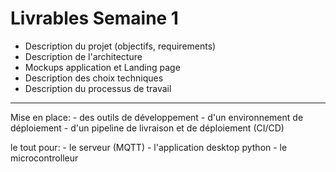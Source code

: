 # Livrables Semaine 1

- Description du projet (objectifs, requirements)
- Description de l'architecture
- Mockups application et Landing page
- Description des choix techniques
- Description du processus de travail
---
Mise en place: 
	- des outils de développement
	- d'un environnement de déploiement
	- d'un pipeline de livraison et de déploiement (CI/CD)	

le tout pour:
	- le serveur (MQTT)
        - l'application desktop python
        - le microcontrolleur
